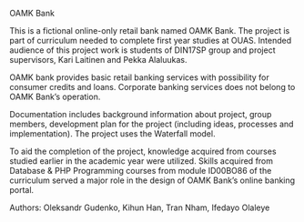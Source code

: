 OAMK Bank

This is a fictional online-only retail bank named OAMK Bank. The project is part of curriculum needed to complete first year studies at OUAS. Intended audience of this project work is students of DIN17SP group and project supervisors, Kari Laitinen and Pekka Alaluukas.

OAMK bank provides basic retail banking services with possibility for consumer credits and loans. Corporate banking services does not belong to OAMK Bank’s operation.

Documentation includes background information about project, group members, development plan for the project (including ideas, processes and implementation). The project uses the Waterfall model.

To aid the completion of the project, knowledge acquired from courses studied earlier in the academic year were utilized. Skills acquired from Database & PHP Programming courses from module ID00BO86 of the curriculum served a major role in the design of OAMK Bank’s online banking portal.

Authors: Oleksandr Gudenko, Kihun Han, Tran Nham, Ifedayo Olaleye
